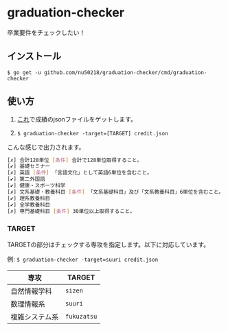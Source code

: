# graduation-checker

卒業要件をチェックしたい！

## インストール

`$ go get -u github.com/nu50218/graduation-checker/cmd/graduation-checker`

## 使い方

1. [これ](https://gist.github.com/nu50218/bdbec2e4bc39a053a00ec9f72b4394d7)で成績のjsonファイルをゲットします。

2. `$ graduation-checker -target=[TARGET] credit.json`

こんな感じで出力されます。

```bash
[✗] 合計128単位 [条件] 合計で128単位取得すること。
[✔] 基礎セミナー
[✗] 英語 [条件] 「言語文化」として英語6単位を含むこと。
[✔] 第二外国語
[✔] 健康・スポーツ科学
[✗] 文系基礎・教養科目 [条件] 「文系基礎科目」及び「文系教養科目」6単位を含むこと。
[✔] 理系教養科目
[✔] 全学教養科目
[✗] 専門基礎科目 [条件] 30単位以上取得すること。
```

### TARGET

TARGETの部分はチェックする専攻を指定します。以下に対応しています。

例: `$ graduation-checker -target=suuri credit.json`

| 専攻        | TARGET      |
| --------- | ----------- |
| 自然情報学科    | `sizen`     |
| 数理情報系     | `suuri`     |
| 複雑システム系 | `fukuzatsu` |
